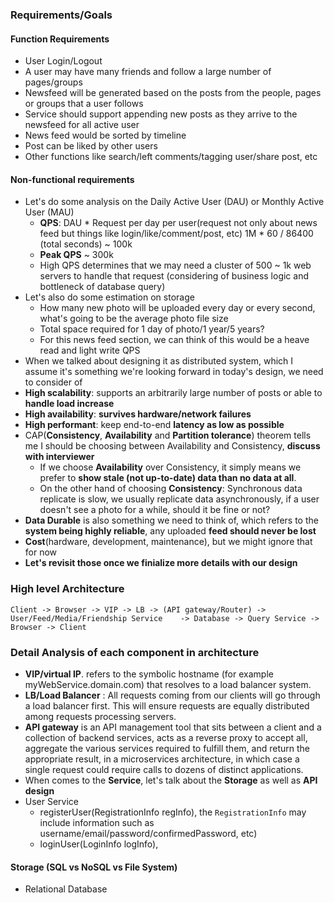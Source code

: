 ### Requirements/Goals
#### Function Requirements
- User Login/Logout
- A user may have many friends and follow a large number of pages/groups
- Newsfeed will be generated based on the posts from the people, pages or groups that a user follows
- Service should support appending new posts as they arrive to the newsfeed for all active user
- News feed would be sorted by timeline
- Post can be liked by other users
- Other functions like search/left comments/tagging user/share post, etc
#### Non-functional requirements
- Let's do some analysis on the Daily Active User (DAU) or Monthly Active User (MAU)
	- **QPS**: DAU * Request per day per user(request not only about news feed but things like login/like/comment/post, etc) 1M * 60 / 86400 (total seconds) ~ 100k
	- **Peak QPS** ~ 300k
	- High QPS determines that we may need a cluster of 500 ~ 1k web servers to handle that request (considering of business logic and bottleneck of database query)
- Let's also do some estimation on storage
	- How many new photo will be uploaded every day or every second, what's going to be the average photo file size
	- Total space required for 1 day of photo/1 year/5 years?
	- For this news feed section, we can think of this would be a heave read and light write QPS
- When we talked about designing it as distributed system, which I assume it's something we're looking forward in today's design, we need to consider of
- **High scalability**: supports an arbitrarily large number of posts or able to **handle load increase**
- **High availability**: **survives hardware/network failures**
- **High performant**: keep end-to-end **latency as low as possible**
 - CAP(**Consistency**, **Availability** and **Partition tolerance**) theorem tells me I should be choosing between Availability and Consistency, **discuss with interviewer**
	- If we choose **Availability** over Consistency, it simply means we prefer to **show stale (not up-to-date) data than no data at all**.
	- On the other hand of choosing **Consistency**: Synchronous data replicate is slow, we usually replicate data asynchronously, if a user doesn't see a photo for a while, should it be fine or not?
- **Data Durable** is also something we need to think of, which refers to the **system being highly reliable**, any uploaded **feed should never be lost**
- **Cost**(hardware, development, maintenance), but we might ignore that for now
- **Let's revisit those once we finialize more details with our design**
### High level Architecture
```
Client -> Browser -> VIP -> LB -> (API gateway/Router) -> User/Feed/Media/Friendship Service    -> Database -> Query Service -> Browser -> Client
```
### Detail Analysis of each component in architecture
- **VIP/virtual IP**. refers to the symbolic hostname (for example myWebService.domain.com) that resolves to a load balancer system.
- **LB/Load Balancer** : All requests coming from our clients will go through a load balancer first. This will ensure requests are equally distributed among requests processing servers.
- **API gateway** is an API management tool that sits between a client and a collection of backend services, acts as a reverse proxy to accept all, aggregate the various services required to fulfill them, and return the appropriate result, in a microservices architecture, in which case a single request could require calls to dozens of distinct applications.
- When comes to the **Service**, let's talk about the **Storage** as well as **API design**
- User Service
	- registerUser(RegistrationInfo regInfo), the `RegistrationInfo` may include information such as username/email/password/confirmedPassword, etc)
	- loginUser(LoginInfo logInfo), 
#### Storage (SQL vs NoSQL vs File System)
- Relational Database 
<!--stackedit_data:
eyJoaXN0b3J5IjpbNDY1NjMxNzc2LC0xNTAzNjUxNTc2LDE4MD
UwMjYzMjQsOTI1NTcwNDgyLC0yMDQ1OTUxNjc3LC05MDYzMzg1
NDAsLTM3ODUxNjYwOF19
-->
